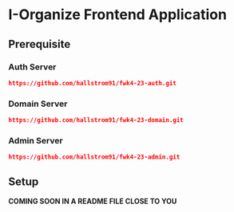 # I-Organize Frontend Application

## Prerequisite

### Auth Server

```JSON
https://github.com/hallstrom91/fwk4-23-auth.git
```

### Domain Server

```JSON
https://github.com/hallstrom91/fwk4-23-domain.git
```

### Admin Server

```JSON
https://github.com/hallstrom91/fwk4-23-admin.git
```

## Setup

**COMING SOON IN A README FILE CLOSE TO YOU**
